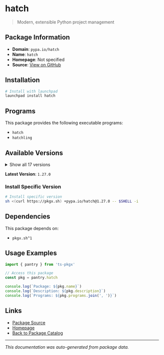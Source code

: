 # hatch

> Modern, extensible Python project management

## Package Information

- **Domain**: `pypa.io/hatch`
- **Name**: `hatch`
- **Homepage**: Not specified
- **Source**: [View on GitHub](https://github.com/pkgxdev/pantry/tree/main/projects/pypa.io/hatch/package.yml)

## Installation

```bash
# Install with launchpad
launchpad install hatch
```

## Programs

This package provides the following executable programs:

- `hatch`
- `hatchling`

## Available Versions

<details>
<summary>Show all 17 versions</summary>

- `1.27.0`, `1.26.3`, `1.26.2`, `1.26.1`, `1.26.0`
- `1.25.0`, `1.24.2`, `1.24.1`, `1.24.0`, `1.23.0`
- `1.22.5`, `1.22.4`, `1.22.3`, `1.22.2`, `1.22.1`
- `1.22.0`, `1.21.1`

</details>

**Latest Version**: `1.27.0`

### Install Specific Version

```bash
# Install specific version
sh <(curl https://pkgx.sh) +pypa.io/hatch@1.27.0 -- $SHELL -i
```

## Dependencies

This package depends on:

- `pkgx.sh^1`

## Usage Examples

```typescript
import { pantry } from 'ts-pkgx'

// Access this package
const pkg = pantry.hatch

console.log(`Package: ${pkg.name}`)
console.log(`Description: ${pkg.description}`)
console.log(`Programs: ${pkg.programs.join(', ')}`)
```

## Links

- [Package Source](https://github.com/pkgxdev/pantry/tree/main/projects/pypa.io/hatch/package.yml)
- [Homepage](#)
- [Back to Package Catalog](../../../package-catalog.md)

---

*This documentation was auto-generated from package data.*
